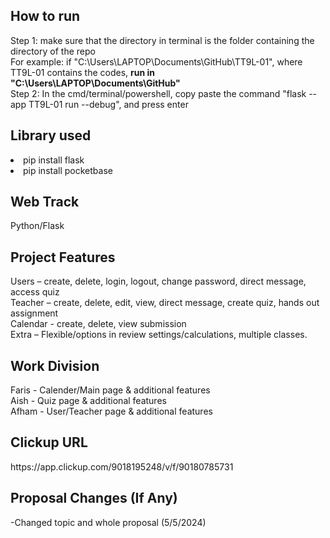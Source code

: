 <h2>How to run</h2>
Step 1: make sure that the directory in terminal is the folder containing the directory of the repo <br/>
For example: if "C:\Users\LAPTOP\Documents\GitHub\TT9L-01", where TT9L-01 contains the codes, <b>run in "C:\Users\LAPTOP\Documents\GitHub"</b> <br/>
Step 2: In the cmd/terminal/powershell, copy paste the command "flask --app TT9L-01 run --debug", and press enter<br/>

<h2>Library used  </h2>  
<li>pip install flask</li>  
<li>pip install pocketbase</li>  


<h2>Web Track  </h2>  
Python/Flask  

<h2>Project Features  </h2>  
Users – create, delete, login, logout, change password, direct message, access quiz  <br/>
Teacher – create, delete, edit, view, direct message, create quiz, hands out assignment  <br/>
Calendar - create, delete, view submission  <br/>
Extra – Flexible/options in review settings/calculations, multiple classes.  <br/>

<h2>Work Division  </h2>  
Faris - Calender/Main page & additional features   <br/>
Aish - Quiz page & additional features  <br/>
Afham - User/Teacher page & additional features  <br/>

<h2>Clickup URL  </h2>  
https://app.clickup.com/9018195248/v/f/90180785731  

<h2>Proposal Changes (If Any)  </h2>  
-Changed topic and whole proposal (5/5/2024)
